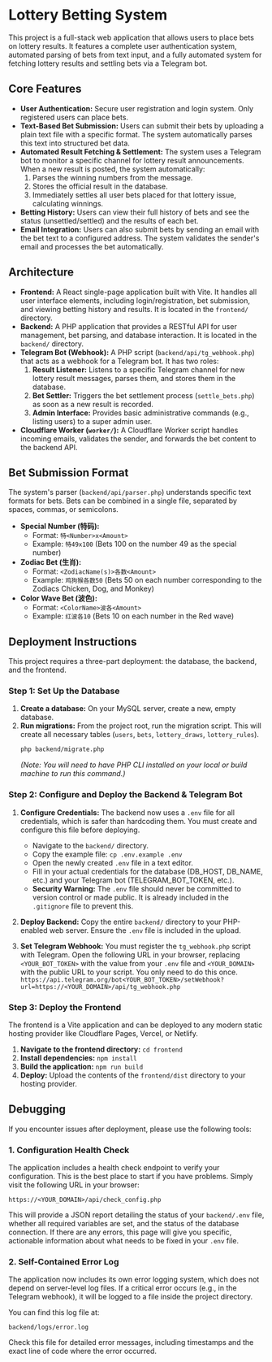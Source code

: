 # Lottery Betting System

This project is a full-stack web application that allows users to place bets on lottery results. It features a complete user authentication system, automated parsing of bets from text input, and a fully automated system for fetching lottery results and settling bets via a Telegram bot.

## Core Features

-   **User Authentication:** Secure user registration and login system. Only registered users can place bets.
-   **Text-Based Bet Submission:** Users can submit their bets by uploading a plain text file with a specific format. The system automatically parses this text into structured bet data.
-   **Automated Result Fetching & Settlement:** The system uses a Telegram bot to monitor a specific channel for lottery result announcements. When a new result is posted, the system automatically:
    1.  Parses the winning numbers from the message.
    2.  Stores the official result in the database.
    3.  Immediately settles all user bets placed for that lottery issue, calculating winnings.
-   **Betting History:** Users can view their full history of bets and see the status (unsettled/settled) and the results of each bet.
-   **Email Integration:** Users can also submit bets by sending an email with the bet text to a configured address. The system validates the sender's email and processes the bet automatically.

## Architecture

-   **Frontend:** A React single-page application built with Vite. It handles all user interface elements, including login/registration, bet submission, and viewing betting history and results. It is located in the `frontend/` directory.
-   **Backend:** A PHP application that provides a RESTful API for user management, bet parsing, and database interaction. It is located in the `backend/` directory.
-   **Telegram Bot (Webhook):** A PHP script (`backend/api/tg_webhook.php`) that acts as a webhook for a Telegram bot. It has two roles:
    1.  **Result Listener:** Listens to a specific Telegram channel for new lottery result messages, parses them, and stores them in the database.
    2.  **Bet Settler:** Triggers the bet settlement process (`settle_bets.php`) as soon as a new result is recorded.
    3.  **Admin Interface:** Provides basic administrative commands (e.g., listing users) to a super admin user.
-   **Cloudflare Worker (`worker/`):** A Cloudflare Worker script handles incoming emails, validates the sender, and forwards the bet content to the backend API.

## Bet Submission Format

The system's parser (`backend/api/parser.php`) understands specific text formats for bets. Bets can be combined in a single file, separated by spaces, commas, or semicolons.

-   **Special Number (特码):**
    -   Format: `特<Number>x<Amount>`
    -   Example: `特49x100` (Bets 100 on the number 49 as the special number)
-   **Zodiac Bet (生肖):**
    -   Format: `<ZodiacName(s)>各数<Amount>`
    -   Example: `鸡狗猴各数50` (Bets 50 on each number corresponding to the Zodiacs Chicken, Dog, and Monkey)
-   **Color Wave Bet (波色):**
    -   Format: `<ColorName>波各<Amount>`
    -   Example: `红波各10` (Bets 10 on each number in the Red wave)

## Deployment Instructions

This project requires a three-part deployment: the database, the backend, and the frontend.

### Step 1: Set Up the Database

1.  **Create a database:** On your MySQL server, create a new, empty database.
2.  **Run migrations:** From the project root, run the migration script. This will create all necessary tables (`users`, `bets`, `lottery_draws`, `lottery_rules`).
    ```bash
    php backend/migrate.php
    ```
    *(Note: You will need to have PHP CLI installed on your local or build machine to run this command.)*

### Step 2: Configure and Deploy the Backend & Telegram Bot

1.  **Configure Credentials:** The backend now uses a `.env` file for all credentials, which is safer than hardcoding them. You must create and configure this file before deploying.
    -   Navigate to the `backend/` directory.
    -   Copy the example file: `cp .env.example .env`
    -   Open the newly created `.env` file in a text editor.
    -   Fill in your actual credentials for the database (DB_HOST, DB_NAME, etc.) and your Telegram bot (TELEGRAM_BOT_TOKEN, etc.).
    -   **Security Warning:** The `.env` file should never be committed to version control or made public. It is already included in the `.gitignore` file to prevent this.

2.  **Deploy Backend:** Copy the entire `backend/` directory to your PHP-enabled web server. Ensure the `.env` file is included in the upload.

3.  **Set Telegram Webhook:** You must register the `tg_webhook.php` script with Telegram. Open the following URL in your browser, replacing `<YOUR_BOT_TOKEN>` with the value from your `.env` file and `<YOUR_DOMAIN>` with the public URL to your script. You only need to do this once.
    `https://api.telegram.org/bot<YOUR_BOT_TOKEN>/setWebhook?url=https://<YOUR_DOMAIN>/api/tg_webhook.php`

### Step 3: Deploy the Frontend

The frontend is a Vite application and can be deployed to any modern static hosting provider like Cloudflare Pages, Vercel, or Netlify.

1.  **Navigate to the frontend directory:** `cd frontend`
2.  **Install dependencies:** `npm install`
3.  **Build the application:** `npm run build`
4.  **Deploy:** Upload the contents of the `frontend/dist` directory to your hosting provider.

## Debugging

If you encounter issues after deployment, please use the following tools:

### 1. Configuration Health Check

The application includes a health check endpoint to verify your configuration. This is the best place to start if you have problems. Simply visit the following URL in your browser:

`https://<YOUR_DOMAIN>/api/check_config.php`

This will provide a JSON report detailing the status of your `backend/.env` file, whether all required variables are set, and the status of the database connection. If there are any errors, this page will give you specific, actionable information about what needs to be fixed in your `.env` file.

### 2. Self-Contained Error Log

The application now includes its own error logging system, which does not depend on server-level log files. If a critical error occurs (e.g., in the Telegram webhook), it will be logged to a file inside the project directory.

You can find this log file at:

`backend/logs/error.log`

Check this file for detailed error messages, including timestamps and the exact line of code where the error occurred.
